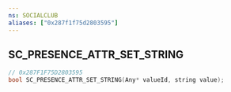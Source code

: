```yaml
---
ns: SOCIALCLUB
aliases: ["0x287f1f75d2803595"]
---
```

## SC_PRESENCE_ATTR_SET_STRING

```c
// 0x287F1F75D2803595
bool SC_PRESENCE_ATTR_SET_STRING(Any* valueId, string value);
```
